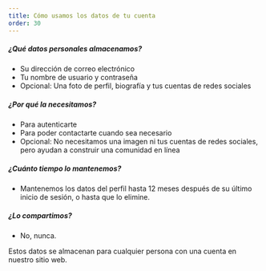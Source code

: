 ```yaml
---
title: Cómo usamos los datos de tu cuenta
order: 30
---
```


##### ¿Qué datos personales almacenamos?

-   Su dirección de correo electrónico
-   Tu nombre de usuario y contraseña
-   Opcional: Una foto de perfil, biografía y tus cuentas de redes sociales

##### ¿Por qué la necesitamos?

-   Para autenticarte
-   Para poder contactarte cuando sea necesario
-   Opcional: No necesitamos una imagen ni tus cuentas de redes sociales, pero ayudan a construir una comunidad en línea

##### ¿Cuánto tiempo lo mantenemos?

-   Mantenemos los datos del perfil hasta 12 meses después de su último inicio de sesión, o hasta que lo elimine.

##### ¿Lo compartimos?

-   No, nunca.

<Note>
Estos datos se almacenan para cualquier persona con una cuenta en nuestro sitio web.
</Note>
